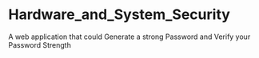 # Hardware_and_System_Security
A web application that could Generate a strong Password and Verify your Password Strength

